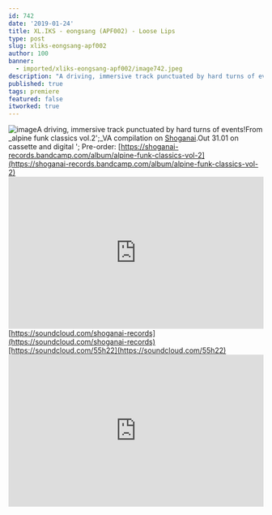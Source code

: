 ```yaml
---
id: 742
date: '2019-01-24'
title: XL.IKS - eongsang (APF002) - Loose Lips
type: post
slug: xliks-eongsang-apf002
author: 100
banner:
  - imported/xliks-eongsang-apf002/image742.jpeg
description: "A driving, immersive track punctuated by hard turns of events! From alpine funk classics vol.2\_VA compilation on Shoganai. Out 31.01 on cassette and digital – Pre-order: https://shoganai-records.bandcamp.com/album/alpine-funk-classics-vol-2 https://soundcloud.com/shoganai-records https://soundcloud.com/55h22 [...]Read More..."
published: true
tags: premiere
featured: false
itworked: true
---
```

![image](../imported/xliks-eongsang-apf002/image742.jpeg)A driving, immersive track punctuated by hard turns of events!From _alpine funk classics vol.2';_VA compilation on [Shoganai](https://bit.ly/SHGN-BC).Out 31.01 on cassette and digital '; Pre-order: [https://shoganai-records.bandcamp.com/album/alpine-funk-classics-vol-2](https://shoganai-records.bandcamp.com/album/alpine-funk-classics-vol-2)<iframe width='100%' height='300' scrolling='no' frameborder='no' allow='autoplay' src='https://w.soundcloud.com/player/?url=https%3A//api.soundcloud.com/tracks/564057717&color=%23ff5500&auto_play=false&hide_related=false&show_comments=true&show_user=true&show_reposts=false&show_teaser=true'></iframe>[https://soundcloud.com/shoganai-records](https://soundcloud.com/shoganai-records)[https://soundcloud.com/55h22](https://soundcloud.com/55h22)<iframe width='100%' height='300' scrolling='no' frameborder='no' allow='autoplay' src='https://www.youtube.com/embed/XKCRlubRZ3w'></iframe>